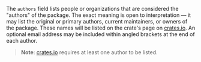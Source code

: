 The `authors` field lists people or organizations that are considered the
"authors" of the package. The exact meaning is open to interpretation — it may
list the original or primary authors, current maintainers, or owners of the
package. These names will be listed on the crate's page on
[crates.io](https://crates.io). An optional email address may be included within angled
brackets at the end of each author.

> **Note**: [crates.io](https://crates.io) requires at least one author to be listed.